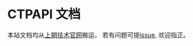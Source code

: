 # CTPAPI 文档

本站文档均从[上期技术官网](http://www.sfit.com.cn/index.htm)搬运，
若有问题可提[issue](https://github.com/Jedore/ctpapi-docs/issues), 欢迎指正。
